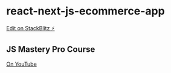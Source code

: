 # react-next-js-ecommerce-app

[Edit on StackBlitz ⚡️](https://stackblitz.com/edit/nextjs-mj3rn6)

## JS Mastery Pro Course

[On YouTube](https://youtu.be/4mOkFXyxfsU)
